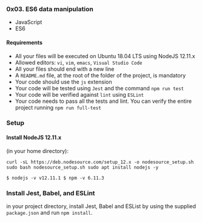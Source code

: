 ### 0x03. ES6 data manipulation
* JavaScript
* ES6

#### Requirements
* All your files will be executed on Ubuntu 18.04 LTS using NodeJS 12.11.x
* Allowed editors: `vi`, `vim`, `emacs`, `Visual Studio Code`
* All your files should end with a new line
* A `README.md` file, at the root of the folder of the project, is mandatory
* Your code should use the `js` extension
* Your code will be tested using `Jest` and the command `npm run test`
* Your code will be verified against `lint` using `ESLint`
* Your code needs to pass all the tests and lint. You can verify the entire project running `npm run full-test`


### Setup
#### Install NodeJS 12.11.x
(in your home directory):

  `curl -sL https://deb.nodesource.com/setup_12.x -o nodesource_setup.sh
  sudo bash nodesource_setup.sh
  sudo apt install nodejs -y`


  `$ nodejs -v
  v12.11.1
  $ npm -v
  6.11.3`

### Install Jest, Babel, and ESLint
in your project directory, install Jest, Babel and ESList by using the supplied `package.json` and run `npm install`.
